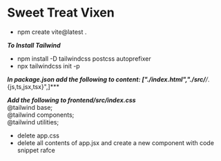 # Sweet Treat Vixen
- npm create vite@latest .

***To Install Tailwind***
- npm install -D tailwindcss postcss autoprefixer
- npx tailwindcss init -p

***In package.json add the following to content: ["./index.html","./src/**/*.{js,ts,jsx,tsx}",]***

***Add the following to frontend/src/index.css***   
@tailwind base;  
@tailwind components;  
@tailwind utilities;  
- delete app.css
- delete all contents of app.jsx and create a new component with code snippet rafce